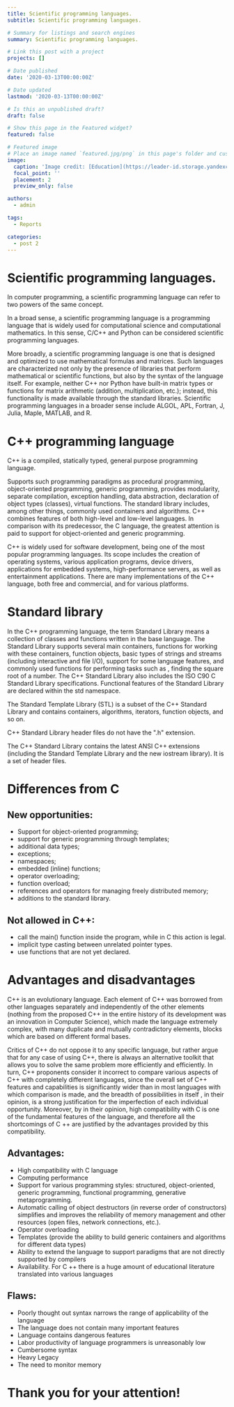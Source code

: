 ```yaml
---
title: Scientific programming languages.
subtitle: Scientific programming languages.

# Summary for listings and search engines
summary: Scientific programming languages.

# Link this post with a project
projects: []

# Date published
date: '2020-03-13T00:00:00Z'

# Date updated
lastmod: '2020-03-13T00:00:00Z'

# Is this an unpublished draft?
draft: false

# Show this page in the Featured widget?
featured: false

# Featured image
# Place an image named `featured.jpg/png` in this page's folder and customize its options here.
image:
  caption: 'Image credit: [Education](https://leader-id.storage.yandexcloud.net/upload/3077661/cb3860f7-05a7-4012-9020-574087a10e3f.jpg)'
  focal_point: ''
  placement: 2
  preview_only: false

authors:
  - admin

tags:
  - Reports

categories:
  - post 2
---
```


# Scientific programming languages.

In computer programming, a scientific programming language can refer to two powers of the same concept.

In a broad sense, a scientific programming language is a programming language that is widely used for computational science and computational mathematics. In this sense, C/C++ and Python can be considered scientific programming languages.

More broadly, a scientific programming language is one that is designed and optimized to use mathematical formulas and matrices. Such languages are characterized not only by the presence of libraries that perform mathematical or scientific functions, but also by the syntax of the language itself. For example, neither C++ nor Python have built-in matrix types or functions for matrix arithmetic (addition, multiplication, etc.); instead, this functionality is made available through the standard libraries. Scientific programming languages in a broader sense include ALGOL, APL, Fortran, J, Julia, Maple, MATLAB, and R.

# C++ programming language

C++ is a compiled, statically typed, general purpose programming language.

Supports such programming paradigms as procedural programming, object-oriented programming, generic programming, provides modularity, separate compilation, exception handling, data abstraction, declaration of object types (classes), virtual functions. The standard library includes, among other things, commonly used containers and algorithms. C++ combines features of both high-level and low-level languages. In comparison with its predecessor, the C language, the greatest attention is paid to support for object-oriented and generic programming.

C++ is widely used for software development, being one of the most popular programming languages. Its scope includes the creation of operating systems, various application programs, device drivers, applications for embedded systems, high-performance servers, as well as entertainment applications. There are many implementations of the C++ language, both free and commercial, and for various platforms.

# Standard library

In the C++ programming language, the term Standard Library means a collection of classes and functions written in the base language. The Standard Library supports several main containers, functions for working with these containers, function objects, basic types of strings and streams (including interactive and file I/O), support for some language features, and commonly used functions for performing tasks such as , finding the square root of a number. The C++ Standard Library also includes the ISO C90 C Standard Library specifications. Functional features of the Standard Library are declared within the std namespace.

The Standard Template Library (STL) is a subset of the C++ Standard Library and contains containers, algorithms, iterators, function objects, and so on.

C++ Standard Library header files do not have the ".h" extension.

The C++ Standard Library contains the latest ANSI C++ extensions (including the Standard Template Library and the new iostream library). It is a set of header files.

# Differences from C

## New opportunities:

* Support for object-oriented programming;
* support for generic programming through templates;
* additional data types;
* exceptions;
* namespaces;
* embedded (inline) functions;
* operator overloading;
* function overload;
* references and operators for managing freely distributed memory;
* additions to the standard library.

## Not allowed in C++:

* call the main() function inside the program, while in C this action is legal.
* implicit type casting between unrelated pointer types.
* use functions that are not yet declared.

# Advantages and disadvantages

C++ is an evolutionary language. Each element of C++ was borrowed from other languages separately and independently of the other elements (nothing from the proposed C++ in the entire history of its development was an innovation in Computer Science), which made the language extremely complex, with many duplicate and mutually contradictory elements, blocks which are based on different formal bases.

Critics of C++ do not oppose it to any specific language, but rather argue that for any case of using C++, there is always an alternative toolkit that allows you to solve the same problem more efficiently and efficiently. In turn, C++ proponents consider it incorrect to compare various aspects of C++ with completely different languages, since the overall set of C++ features and capabilities is significantly wider than in most languages with which comparison is made, and the breadth of possibilities in itself , in their opinion, is a strong justification for the imperfection of each individual opportunity. Moreover, by in their opinion, high compatibility with C is one of the fundamental features of the language, and therefore all the shortcomings of C ++ are justified by the advantages provided by this compatibility.

## Advantages:

* High compatibility with C language
* Computing performance
* Support for various programming styles: structured, object-oriented, generic programming, functional programming, generative metaprogramming.
* Automatic calling of object destructors (in reverse order of constructors) simplifies and improves the reliability of memory management and other resources (open files, network connections, etc.).
* Operator overloading
* Templates (provide the ability to build generic containers and algorithms for different data types)
* Ability to extend the language to support paradigms that are not directly supported by compilers
* Availability. For C ++ there is a huge amount of educational literature translated into various languages

## Flaws:

* Poorly thought out syntax narrows the range of applicability of the language
* The language does not contain many important features
* Language contains dangerous features
* Labor productivity of language programmers is unreasonably low
* Cumbersome syntax
* Heavy Legacy
* The need to monitor memory

# Thank you for your attention!
